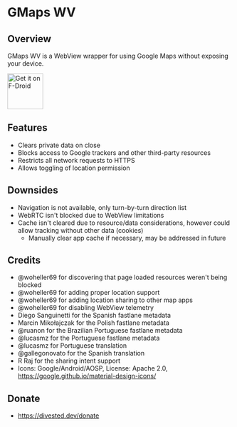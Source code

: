 GMaps WV
========

Overview
--------
GMaps WV is a WebView wrapper for using Google Maps without exposing your device.

[<img src="https://fdroid.gitlab.io/artwork/badge/get-it-on.png"
     alt="Get it on F-Droid"
     height="80">](https://f-droid.org/packages/us.spotco.maps/)

Features
--------
- Clears private data on close
- Blocks access to Google trackers and other third-party resources
- Restricts all network requests to HTTPS
- Allows toggling of location permission

Downsides
---------
- Navigation is not available, only turn-by-turn direction list
- WebRTC isn't blocked due to WebView limitations
- Cache isn't cleared due to resource/data considerations, however could allow tracking without other data (cookies)
  - Manually clear app cache if necessary, may be addressed in future

Credits
-------
- @woheller69 for discovering that page loaded resources weren't being blocked
- @woheller69 for adding proper location support
- @woheller69 for adding location sharing to other map apps
- @woheller69 for disabling WebView telemetry
- Diego Sanguinetti for the Spanish fastlane metadata
- Marcin Mikołajczak for the Polish fastlane metadata
- @ruanon for the Brazilian Portuguese fastlane metadata
- @lucasmz for the Portuguese fastlane metadata
- @lucasmz for Portuguese translation
- @gallegonovato for the Spanish translation
- R Raj for the sharing intent support
- Icons: Google/Android/AOSP, License: Apache 2.0, https://google.github.io/material-design-icons/

Donate
-------
- https://divested.dev/donate
